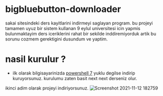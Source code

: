 # bigbluebutton-downloader
sakai sitesindeki ders  kayitlarini indirmeyi saglayan program.
bu projeyi tamamen uyuz bir sistem kullanan 9 eylul universitesi icin yapmis bulunmaktayim ders iceriklerini rahat bir sekilde inddiremiyorduk artik bu sorunu  cozmem gerektigini dusundum ve yaptim.

# nasil kurulur ?
 - ilk olarak bilgisayarinizda [powershell 7](https://github.com/PowerShell/PowerShell/releases/download/v7.2.0/PowerShell-7.2.0-win-x64.msi) yuklu degilse indirip kuruyorsunuz.
 kurulumu zaten basit next next derseniz olur.
 
ikinci adim olarak projeyi indiriyorsunuz.
![Screenshot 2021-11-12 182759](https://user-images.githubusercontent.com/48323786/141491740-cb2c2c57-25e8-48d5-8a5e-6326228794d0.jpg)

